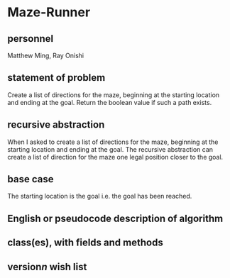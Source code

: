 # Maze-Runner
## personnel
Matthew Ming, Ray Onishi
## statement of problem
Create a list of directions for the maze, beginning
at the starting location and ending at the goal. 
Return the boolean value if such a path exists.
## recursive abstraction
When I asked to create a list of directions for the maze, beginning at the starting location and ending at the goal.
The recursive abstraction can create a list of direction for the maze one legal position closer to the goal.
## base case
The starting location is the goal i.e. the goal has been reached.
## English or pseudocode description of algorithm
## class(es), with fields and methods
## version*n* wish list
